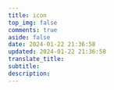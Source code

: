 ```yaml
---
title: icon
top_img: false
comments: true
aside: false
date: 2024-01-22 21:36:58
updated: 2024-01-22 21:36:58
translate_title:
subtitle:
description:
---
```

<html lang="zh">

<head>
  <meta charset="UTF-8" />
  <link rel="icon" type="image/x-icon" href="https://cdn.jsdelivr.net/gh/g0fcn/img/logo.webp">
  <meta name="viewport" content="width=device-width, initial-scale=1.0" />
  <title>HQ ICON</title>
  <link rel="stylesheet" href="https://cdn-font.hyperos.mi.com/font/css?family=MiSans_VF:VF:Chinese_Simplify,Latin&display=swap>
  <script type="module" crossorigin src="https://cdn.jsdelivr.net/gh/xinkeji/hexo/cdn/icon/index-6LH_CzdR.js"></script>
  <link rel="stylesheet" crossorigin href="https://cdn.jsdelivr.net/gh/xinkeji/hexo/cdn/icon/index--C5vjW1z.css">
</head>

<body>
  <div id="root"></div>
</body>

</html>